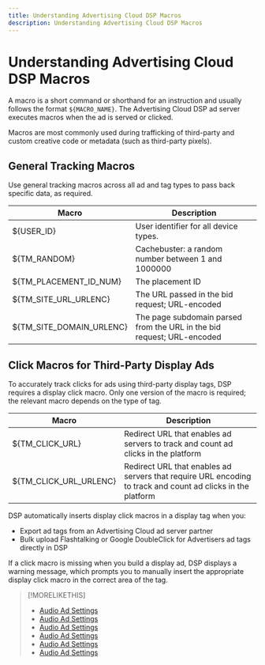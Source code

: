 ```yaml
---
title: Understanding Advertising Cloud DSP Macros
description: Understanding Advertising Cloud DSP Macros
---
```


# Understanding Advertising Cloud DSP Macros

A macro is a short command or shorthand for an instruction and usually follows the format ```${MACRO_NAME}```. The Advertising Cloud DSP ad server executes macros when the ad is served or clicked.

Macros are most commonly used during trafficking of third-party and custom creative code or metadata (such as third-party pixels).

## General Tracking Macros

Use general tracking macros across all ad and tag types to pass back specific data, as required.

| Macro | Description |
| --------------- | ---------------------- |
| $\{USER_ID\} | User identifier for all device types. |
| $\{TM_RANDOM\} | Cachebuster: a random number between 1 and 1000000 |
| $\{TM_PLACEMENT_ID_NUM\} | The placement ID |
| $\{TM_SITE_URL_URLENC\} | The URL passed in the bid request; URL-encoded |
| $\{TM_SITE_DOMAIN_URLENC\} | The page subdomain parsed from the URL in the bid request; URL-encoded |

## Click Macros for Third-Party Display Ads

To accurately track clicks for ads using third-party display tags, DSP requires a display click macro. Only one version of the macro is required; the relevant macro depends on the type of tag.

| Macro | Description |
| --------------- | ---------------------- |
| $\{TM_CLICK_URL\} | Redirect URL that enables ad servers to track and count ad clicks in the platform |
| $\{TM_CLICK_URL_URLENC\} | Redirect URL that enables ad servers that require URL encoding to track and count ad clicks in the platform |

DSP automatically inserts display click macros in a display tag when you:

* Export ad tags from an Advertising Cloud ad server partner <!-- [Needs PM confirmation] -->
* Bulk upload Flashtalking or Google DoubleClick for Advertisers ad tags directly in DSP

If a click macro is missing when you build a display ad, DSP displays a warning message, which prompts you to manually insert the appropriate display click macro in the correct area of the tag.

>[!MORELIKETHIS]
>
>* [Audio Ad Settings](/help/dsp/campaign-management/ads/ad-settings-audio.md)
>* [Audio Ad Settings](/help/dsp/campaign-management/ads/ad-settings-connected-tv.md)
>* [Audio Ad Settings](/help/dsp/campaign-management/ads/ad-settings-display.md)
>* [Audio Ad Settings](/help/dsp/campaign-management/ads/ad-settings-mobile.md)
>* [Audio Ad Settings](/help/dsp/campaign-management/ads/ad-settings-native.md)
>* [Audio Ad Settings](/help/dsp/campaign-management/ads/ad-settings-pre-roll.md)
